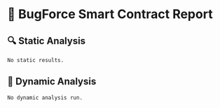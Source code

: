 # 🐞 BugForce Smart Contract Report

## 🔍 Static Analysis
```
No static results.
```
## 🧪 Dynamic Analysis
```
No dynamic analysis run.
```
